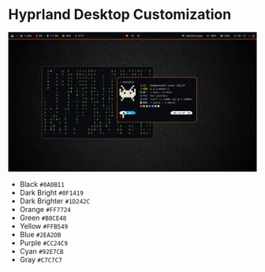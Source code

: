 # Hyprland Desktop Customization

![My Dotties](/screenshots/002.png)


- Black `#0A0B11`
- Dark Bright `#0F1419`
- Dark Brighter `#1D242C`
- Orange `#FF7724`
- Green `#B8CE48`
- Yellow `#FFB549`
- Blue `#2EA2DB`
- Purple `#CC24C9`
- Cyan `#92E7CB`
- Gray `#C7C7C7`
